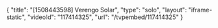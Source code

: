 {
    "title": "[1508443598] Verengo Solar",
    "type": "solo",
    "layout": "iframe-static",
    "videoId": "117414325",
    "url": "\/tvpembed\/117414325"
}